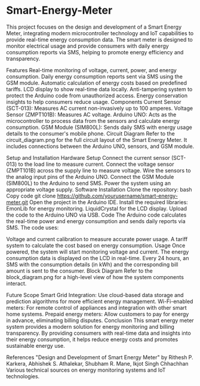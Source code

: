 # Smart-Energy-Meter

This project focuses on the design and development of a Smart Energy Meter, integrating modern microcontroller technology and IoT capabilities to provide real-time energy consumption data. The smart meter is designed to monitor electrical usage and provide consumers with daily energy consumption reports via SMS, helping to promote energy efficiency and transparency.

Features
Real-time monitoring of voltage, current, power, and energy consumption.
Daily energy consumption reports sent via SMS using the GSM module.
Automatic calculation of energy costs based on predefined tariffs.
LCD display to show real-time data locally.
Anti-tampering system to protect the Arduino code from unauthorized access.
Energy conservation insights to help consumers reduce usage.
Components
Current Sensor (SCT-013): Measures AC current non-invasively up to 100 amperes.
Voltage Sensor (ZMPT101B): Measures AC voltage.
Arduino UNO: Acts as the microcontroller to process data from the sensors and calculate energy consumption.
GSM Module (SIM800L): Sends daily SMS with energy usage details to the consumer's mobile phone.
Circuit Diagram
Refer to the circuit_diagram.png for the full circuit layout of the Smart Energy Meter. It includes connections between the Arduino UNO, sensors, and GSM module.

Setup and Installation
Hardware Setup
Connect the current sensor (SCT-013) to the load line to measure current.
Connect the voltage sensor (ZMPT101B) across the supply line to measure voltage.
Wire the sensors to the analog input pins of the Arduino UNO.
Connect the GSM Module (SIM800L) to the Arduino to send SMS.
Power the system using an appropriate voltage supply.
Software Installation
Clone the repository:
bash
Copy code
git clone https://github.com/yourusername/smart-energy-meter.git
Open the project in the Arduino IDE.
Install the required libraries:
EmonLib for energy monitoring.
LiquidCrystal for the LCD display.
Upload the code to the Arduino UNO via USB.
Code
The Arduino code calculates the real-time power and energy consumption and sends daily reports via SMS. The code uses:

Voltage and current calibration to measure accurate power usage.
A tariff system to calculate the cost based on energy consumption.
Usage
Once powered, the system will start monitoring voltage and current.
The energy consumption data is displayed on the LCD in real-time.
Every 24 hours, an SMS with the consumption details (in kWh) and the corresponding bill amount is sent to the consumer.
Block Diagram
Refer to the block_diagram.png for a high-level view of how the system components interact.

Future Scope
Smart Grid Integration: Use cloud-based data storage and prediction algorithms for more efficient energy management.
Wi-Fi-enabled meters: For remote control of appliances and integration with other smart home systems.
Prepaid energy meters: Allow customers to pay for energy in advance, eliminating billing disputes.
Conclusion
This smart energy meter system provides a modern solution for energy monitoring and billing transparency. By providing consumers with real-time data and insights into their energy consumption, it helps reduce energy costs and promotes sustainable energy use.

References
"Design and Development of Smart Energy Meter" by Rithesh P. Karkera, Abhishek S. Athalekar, Shubham R. Mane, Ikjot Singh Chhachhan
Various technical sources on energy monitoring systems and IoT technologies.
